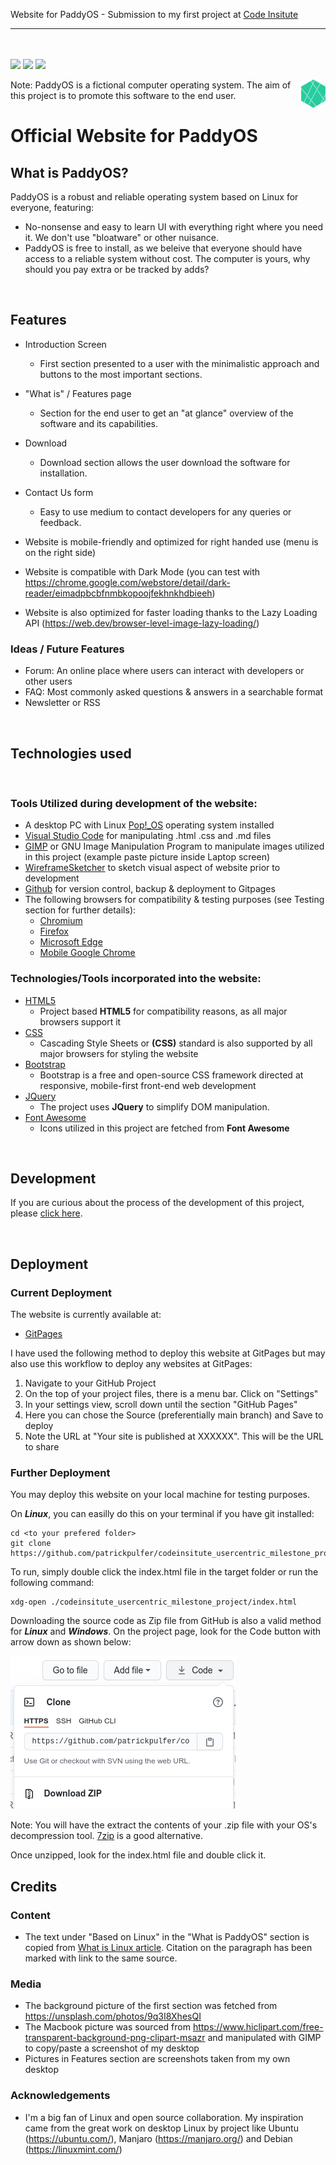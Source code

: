Website for PaddyOS - Submission to my first project at [Code Insitute](https://codeinstitute.net)

---

<br><br>
<img src="https://img.shields.io/github/last-commit/patrickpulfer/codeinsitute_usercentric_milestone_project?style=for-the-badge">
<img src="https://img.shields.io/github/repo-size/patrickpulfer/codeinsitute_usercentric_milestone_project?style=for-the-badge">
<img src="https://img.shields.io/github/languages/count/patrickpulfer/codeinsitute_usercentric_milestone_project?style=for-the-badge">

<a href="">
    <img src="assets/images/logo_paddy.png" alt="PaddyOS logo" title="PaddyOS" align="right" height="45" />
</a>

Note: PaddyOS is a fictional computer operating system. The aim of this project is to promote this software to the end user.

# Official Website for PaddyOS

## What is PaddyOS?

PaddyOS is a robust and reliable operating system based on Linux for everyone, featuring:

- No-nonsense and easy to learn UI with everything right where you need it. We don't use "bloatware" or other nuisance.
- PaddyOS is free to install, as we beleive that everyone should have access to a reliable system without cost. The computer is yours, why should you pay extra or be tracked by adds?

<br />

## Features

- Introduction Screen
  - First section presented to a user with the minimalistic approach and buttons to the most important sections.
- "What is" / Features page
  - Section for the end user to get an "at glance" overview of the software and its capabilities.
- Download
  - Download section allows the user download the software for installation.
- Contact Us form

  - Easy to use medium to contact developers for any queries or feedback.

- Website is mobile-friendly and optimized for right handed use (menu is on the right side)
- Website is compatible with Dark Mode (you can test with https://chrome.google.com/webstore/detail/dark-reader/eimadpbcbfnmbkopoojfekhnkhdbieeh)
- Website is also optimized for faster loading thanks to the Lazy Loading API (https://web.dev/browser-level-image-lazy-loading/)

### Ideas / Future Features

- Forum: An online place where users can interact with developers or other users
- FAQ: Most commonly asked questions & answers in a searchable format
- Newsletter or RSS

<br />

## Technologies used

<br />

### Tools Utilized during development of the website:

- A desktop PC with Linux [Pop!\_OS](https://pop.system76.com/) operating system installed
- [Visual Studio Code](https://code.visualstudio.com/) for manipulating .html .css and .md files
- [GIMP](https://www.gimp.org/) or GNU Image Manipulation Program to manipulate images utilized in this project (example paste picture inside Laptop screen)
- [WireframeSketcher](https://wireframesketcher.com/) to sketch visual aspect of website prior to development
- [Github](https://github.com/) for version control, backup & deployment to Gitpages
- The following browsers for compatibility & testing purposes (see Testing section for further details):
  - [Chromium](https://www.chromium.org/)
  - [Firefox](https://www.mozilla.org/en-US/firefox/new/)
  - [Microsoft Edge](https://www.microsoftedgeinsider.com/en-us/)
  - [Mobile Google Chrome](https://play.google.com/store/apps/details?id=com.android.chrome)

### Technologies/Tools incorporated into the website:

- [HTML5](https://www.w3.org/)
  - Project based **HTML5** for compatibility reasons, as all major browsers support it
- [CSS](https://www.w3.org/Style/CSS/Overview.en.html)
  - Cascading Style Sheets or **(CSS)** standard is also supported by all major browsers for styling the website
- [Bootstrap](https://getbootstrap.com/)
  - Bootstrap is a free and open-source CSS framework directed at responsive, mobile-first front-end web development
- [JQuery](https://jquery.com)
  - The project uses **JQuery** to simplify DOM manipulation.
- [Font Awesome](https://fontawesome.com/)
  - Icons utilized in this project are fetched from **Font Awesome**

<br />

## Development

If you are curious about the process of the development of this project, please [click here](./documentation/development.md).

<br>

## Deployment

### Current Deployment

The website is currently available at:

- [GitPages](https://patrickpulfer.github.io/codeinsitute_usercentric_milestone_project/index.html)

I have used the following method to deploy this website at GitPages but may also use this workflow to deploy any websites at GitPages:

1. Navigate to your GitHub Project
2. On the top of your project files, there is a menu bar. Click on "Settings"
3. In your settings view, scroll down until the section "GitHub Pages"
4. Here you can chose the Source (preferentially main branch) and Save to deploy
5. Note the URL at "Your site is published at XXXXXX". This will be the URL to share

### Further Deployment

You may deploy this website on your local machine for testing purposes.

On **_Linux_**, you can easilly do this on your terminal if you have git installed:

```
cd <to your prefered folder>
git clone https://github.com/patrickpulfer/codeinsitute_usercentric_milestone_project.git

```

To run, simply double click the index.html file in the target folder or run the following command:

```
xdg-open ./codeinsitute_usercentric_milestone_project/index.html
```

Downloading the source code as Zip file from GitHub is also a valid method for **_Linux_** and **_Windows_**. On the project page, look for the Code button with arrow down as shown below:

<img src="assets/images/github_zip.png">

Note: You will have the extract the contents of your .zip file with your OS's decompression tool. [7zip](https://www.7-zip.org/download.html) is a good alternative.

Once unzipped, look for the index.html file and double click it.

## Credits

### Content

- The text under "Based on Linux" in the "What is PaddyOS" section is copied from [What is Linux article](https://www.linux.com/what-is-linux/). Citation on the paragraph has been marked with link to the same source.

### Media

- The background picture of the first section was fetched from https://unsplash.com/photos/9q3I8XhesQI
- The Macbook picture was sourced from https://www.hiclipart.com/free-transparent-background-png-clipart-msazr and manipulated with GIMP to copy/paste a screenshot of my desktop
- Pictures in Features section are screenshots taken from my own desktop

### Acknowledgements

- I'm a big fan of Linux and open source collaboration. My inspiration came from the great work on desktop Linux by project like Ubuntu (https://ubuntu.com/), Manjaro (https://manjaro.org/) and Debian (https://linuxmint.com/)
